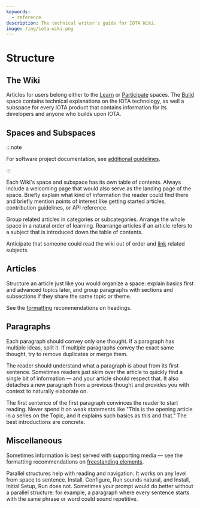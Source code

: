 ```yaml
---
keywords:
  - reference
description: The technical writer's guide for IOTA Wiki.
image: /img/iota-wiki.png
---
```


# Structure

## The Wiki

Articles for users belong either to the [Learn](/learn/about-iota/an-introduction-to-iota) or [Participate](/participate/support-the-network/about-nodes) spaces. The [Build](/build/welcome) space contains technical explanations on the IOTA technology, as well a subspace for every IOTA product that contains information for its developers and anyone who builds upon IOTA.

## Spaces and Subspaces

:::note

For software project documentation, see [additional guidelines](../reference/structure/overview.md).

:::

Each Wiki's space and subspace has its own table of contents. Always include a welcoming page that would also serve as the landing page of the space. Briefly explain what kind of information the reader could find there and briefly mention points of interest like getting started articles, contribution guidelines, or API reference.

Group related articles in categories or subcategories. Arrange the whole space in a natural order of learning. Rearrange articles if an article refers to a subject that is introduced down the table of contents.

Anticipate that someone could read the wiki out of order and [link](./formatting.md#links) related subjects.

## Articles

Structure an article just like you would organize a space: explain basics first and advanced topics later, and group paragraphs with sections and subsections if they share the same topic or theme.

See the [formatting](./formatting.md#headings) recommendations on headings.

## Paragraphs

Each paragraph should convey only one thought. If a paragraph has multiple ideas, split it. If multiple paragraphs convey the exact same thought, try to remove duplicates or merge them.

The reader should understand what a paragraph is about from its first sentence. Sometimes readers just skim over the article to quickly find a single bit of information — and your article should respect that. It also detaches a new paragraph from a previous thought and provides you with context to naturally elaborate on.

The first sentence of the first paragraph convinces the reader to start reading. Never spend it on weak statements like "This is the opening article in a series on the Topic, and it explains such basics as this and that." The best introductions are concrete.

## Miscellaneous

Sometimes information is best served with supporting media — see the formatting recommendations on [freestanding elements](./formatting.md#freestanding-elements).

Parallel structures help with reading and navigation. It works on any level from space to sentence. Install, Configure, Run sounds natural, and Install, Initial Setup, Run does not. Sometimes your prompt would do better without a parallel structure: for example, a paragraph where every sentence starts with the same phrase or word could sound repetitive.
